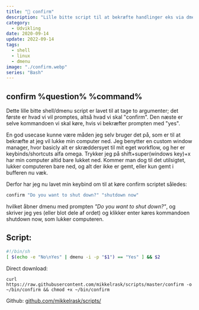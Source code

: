 ```yaml
---
title: "🫡 confirm"
description: "Lille bitte script til at bekræfte handlinger eks via dmenu"
category:
  - Udvikling
date: 2020-09-14
update: 2022-09-14
tags:
  - shell
  - linux
  - dmenu
image: "./confirm.webp"
series: "Bash"
---
```


## confirm %question% %command%

Dette lille bitte shell/dmenu script er lavet til at tage to argumenter; det første er hvad vi vil promptes, altså hvad vi skal "confirm". Den næste er selve kommandoen vi skal køre, hvis vi bekræfter prompten med "yes".

En god usecase kunne være måden jeg selv bruger det på, som er til at bekræfte at jeg vil lukke min computer ned. Jeg benytter en custom window manager, hvor basicly alt er skræddersyet til mit eget workflow, og her er keybinds/shortcuts alfa omega. Trykker jeg på shift+super(windows key)+x har min computer altid bare lukket ned. Kommer man dog til det utilsigtet, lukker computeren bare ned, og alt der ikke er gemt, eller kun gemt i bufferen nu væk.

Derfor har jeg nu lavet min keybind om til at køre confirm scriptet således:

```bash
confirm "Do you want to shut down?" "shutdown now"
```

hvilket åbner dmenu med prompten _"Do you want to shut down?"_, og skriver jeg yes (eller blot dele af ordet) og klikker enter køres kommandoen shutdown now, som lukker computeren.

## Script:

```sh
#!/bin/sh
[ $(echo -e "No\nYes" | dmenu -i -p "$1") == "Yes" ] && $2
```

Direct download:

`curl https://raw.githubusercontent.com/mikkelrask/scripts/master/confirm -o ~/bin/confirm && chmod +x ~/bin/confirm`

Github: [github.com/mikkelrask/scripts/](https://raw.githubusercontent.com/mikkelrask/scripts/master/confirm)
